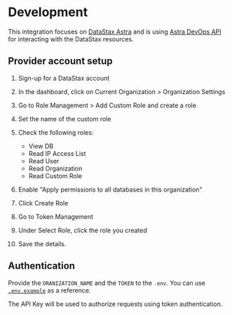 # Development

This integration focuses on [DataStax Astra](https://astra.datastax.com/) and is
using
[Astra DevOps API](https://docs.datastax.com/en/astra/docs/_attachments/devopsv2.html)
for interacting with the DataStax resources.

## Provider account setup

1. Sign-up for a DataStax account
2. In the dashboard, click on Current Organization > Organization Settings
3. Go to Role Management > Add Custom Role and create a role
4. Set the name of the custom role
5. Check the following roles:

   - View DB
   - Read IP Access List
   - Read User
   - Read Organization
   - Read Custom Role

6. Enable "Apply permissions to all databases in this organization"
7. Click Create Role
8. Go to Token Management
9. Under Select Role, click the role you created
10. Save the details.

## Authentication

Provide the `ORANIZATION_NAME` and the `TOKEN` to the `.env`. You can use
[`.env.example`](../.env.example) as a reference.

The API Key will be used to authorize requests using token authentication.
